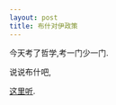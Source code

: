 ```yaml
---
layout: post
title: 布什对伊政策
---
```


今天考了哲学,考一门少一门.

说说布什吧,

[这里听](http://www.francaisblog.com.cn/node/478).
